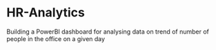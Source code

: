 # HR-Analytics
Building a PowerBI dashboard for analysing data on trend of number of people in the office on a given day
